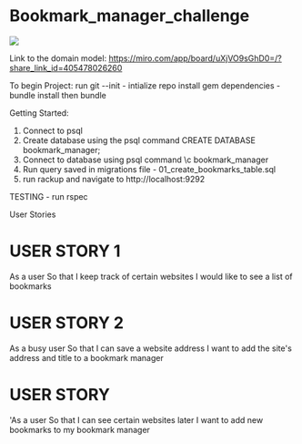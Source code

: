 # Bookmark_manager_challenge

<img src="https://miro.com/app/live-embed/uXjVO9sGhD0=/?moveToViewport=-728,-270,1452,609">

Link to the domain model: https://miro.com/app/board/uXjVO9sGhD0=/?share_link_id=405478026260

To begin Project:
run git --init - intialize repo
install gem dependencies - bundle install then bundle

Getting Started:
1. Connect to psql
2. Create database using the psql command CREATE DATABASE bookmark_manager;
3. Connect to database using psql command \c bookmark_manager
4. Run query saved in migrations file - 01_create_bookmarks_table.sql
5. run rackup and navigate to http://localhost:9292

TESTING - run rspec

User Stories

# USER STORY 1
As a user
So that I keep track of certain websites
I would like to see a list of bookmarks

# USER STORY 2
As a busy user
So that I can save a website address
I want to add the site's address and title to a bookmark manager

# USER STORY
'As a user
So that I can see certain websites later
I want to add new bookmarks to my bookmark manager
